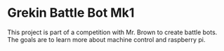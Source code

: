 # Grekin Battle Bot Mk1

This project is part of a competition with Mr. Brown to create battle bots.  The goals are to learn more about machine control and raspberry pi.
